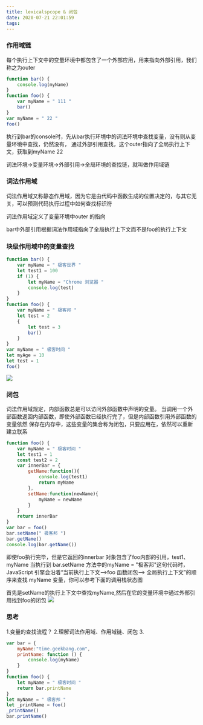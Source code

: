 ```yaml
---
title: lexicalspcope & 闭包
date: 2020-07-21 22:01:59
tags:
---
```


### 作用域链

每个执行上下文中的变量环境中都包含了一个外部应用，用来指向外部引用，我们称之为outer
```javascript
function bar() {
    console.log(myName)
}
function foo() {
    var myName = " 111 "
    bar()
}
var myName = " 22 "
foo()
```
执行到bar的console时，先从bar执行环境中的词法环境中查找变量，没有则从变量环境中查找，仍然没有，
通过外部引用查找，这个outer指向了全局执行上下文，获取到myName 22

词法环境->变量环境->外部引用->全局环境的查找链，就叫做作用域链

### 词法作用域
词法作用域又称静态作用域，因为它是由代码中函数生成的位置决定的，与其它无关，可以预测代码执行过程中如何查找标识符

词法作用域定义了变量环境中outer 的指向

bar中外部引用根据词法作用域指向了全局执行上下文而不是foo的执行上下文

### 块级作用域中的变量查找

```javascript
function bar() {
    var myName = " 极客世界 "
    let test1 = 100
    if (1) {
        let myName = "Chrome 浏览器 "
        console.log(test)
    }
}
function foo() {
    var myName = " 极客邦 "
    let test = 2
    {
        let test = 3
        bar()
    }
}
var myName = " 极客时间 "
let myAge = 10
let test = 1
foo()
```

![](/images/lexicalscope.png)


### 闭包
词法作用域规定，内部函数总是可以访问外部函数中声明的变量。
当调用一个外部函数返回内部函数，即使外部函数已经执行完了，但是内部函数引用外部函数的变量依然
保存在内存中，这些变量的集合称为闭包，只要应用在，依然可以重新建立联系
```javascript
function foo() {
    var myName = " 极客时间 "
    let test1 = 1
    const test2 = 2
    var innerBar = {
        getName:function(){
            console.log(test1)
            return myName
        },
        setName:function(newName){
            myName = newName
        }
    }
    return innerBar
}
var bar = foo()
bar.setName(" 极客邦 ")
bar.getName()
console.log(bar.getName())
```

即使foo执行完毕，但是它返回的innerbar 对象包含了foo内部的引用，test1、myName
当执行到 bar.setName 方法中的myName = "极客邦"这句代码时，JavaScript 引擎会沿着“当前执行上下文–>foo 函数闭包–> 全局执行上下文”的顺序来查找 myName 变量，你可以参考下面的调用栈状态图

首先是setName的执行上下文中查找myName,然后在它的变量环境中通过外部引用找到foo的闭包
![](/images/lexicalscope_2.png)

### 思考

1.变量的查找流程？
2.理解词法作用域、作用域链、闭包
3.
```javascript
var bar = {
    myName:"time.geekbang.com",
    printName: function () {
        console.log(myName)
    }    
}
function foo() {
    let myName = " 极客时间 "
    return bar.printName
}
let myName = " 极客邦 "
let _printName = foo()
_printName()
bar.printName()
```
